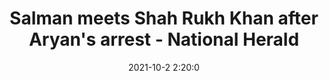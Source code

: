 ---
"title": "Salman meets Shah Rukh Khan after Aryan's arrest - National Herald"
"date": "2021-10-2 2:20:0"
"feed_name": "GOOGLENEWSCONSTRUCTION"
"feed_website": "https://news.google.com/search?q=construction%2Bincident&hl=en-US&gl=US&ceid=US:en"
"feed_rss": "https://news.google.com/rss/search?q=construction%2Bincident&hl=en-US&gl=US&ceid=US:en"
"link": "https://www.nationalheraldindia.com/india/salman-meets-shah-rukh-khan-after-aryans-arrest"
"source": "{'href': 'https://www.nationalheraldindia.com', 'title': 'National Herald'}"
"file": "_posts/2021-1-1-0d4ec20e739c2c1fbcb268a669196738b245ef43.md"
"accident": "1"
"drilling": "0"
"dead": "0"
"injured": "0"
"arrested": "0"
"place": "unknown place"
"where": "unknown site"
"causes": "unknown"
"place_uri": "unknown place"
---